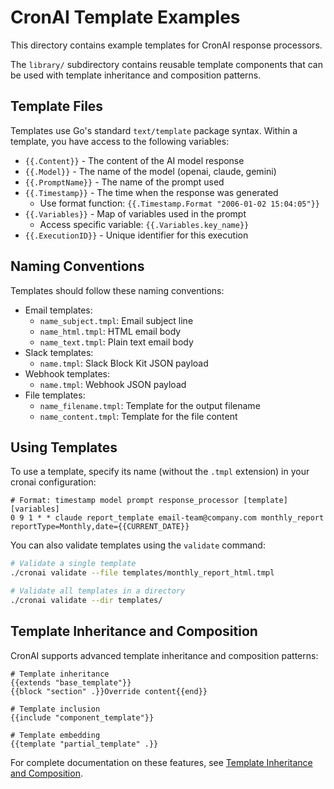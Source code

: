 # CronAI Template Examples

This directory contains example templates for CronAI response processors.

The `library/` subdirectory contains reusable template components that can be used with template inheritance and composition patterns.

## Template Files

Templates use Go's standard `text/template` package syntax. Within a template, you have access to the following variables:

- `{{.Content}}` - The content of the AI model response
- `{{.Model}}` - The name of the model (openai, claude, gemini)
- `{{.PromptName}}` - The name of the prompt used
- `{{.Timestamp}}` - The time when the response was generated
  - Use format function: `{{.Timestamp.Format "2006-01-02 15:04:05"}}`
- `{{.Variables}}` - Map of variables used in the prompt
  - Access specific variable: `{{.Variables.key_name}}`
- `{{.ExecutionID}}` - Unique identifier for this execution

## Naming Conventions

Templates should follow these naming conventions:

- Email templates:
  - `name_subject.tmpl`: Email subject line
  - `name_html.tmpl`: HTML email body
  - `name_text.tmpl`: Plain text email body
- Slack templates:
  - `name.tmpl`: Slack Block Kit JSON payload
- Webhook templates:
  - `name.tmpl`: Webhook JSON payload
- File templates:
  - `name_filename.tmpl`: Template for the output filename
  - `name_content.tmpl`: Template for the file content

## Using Templates

To use a template, specify its name (without the `.tmpl` extension) in your cronai configuration:

```
# Format: timestamp model prompt response_processor [template] [variables]
0 9 1 * * claude report_template email-team@company.com monthly_report reportType=Monthly,date={{CURRENT_DATE}}
```

You can also validate templates using the `validate` command:

```bash
# Validate a single template
./cronai validate --file templates/monthly_report_html.tmpl

# Validate all templates in a directory
./cronai validate --dir templates/
```

## Template Inheritance and Composition

CronAI supports advanced template inheritance and composition patterns:

```
# Template inheritance
{{extends "base_template"}}
{{block "section" .}}Override content{{end}}

# Template inclusion
{{include "component_template"}}

# Template embedding
{{template "partial_template" .}}
```

For complete documentation on these features, see [Template Inheritance and Composition](../docs/template-inheritance.md).